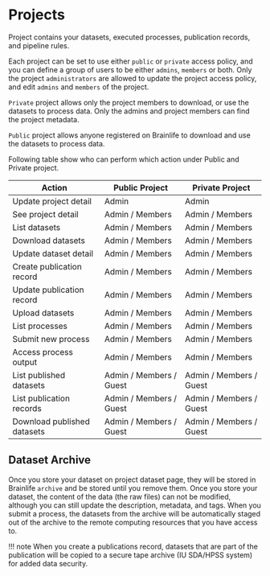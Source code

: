 
# Projects

Project contains your datasets, executed processes, publication records, and pipeline rules.

Each project can be set to use either `public` or `private` access policy, and you can define a group of users to be either `admins`, `members` or both.  Only the project `administrators` are allowed to update the project access policy, and edit `admins` and `members` of the project.

`Private` project allows only the project members to download, or use the datasets to process data. Only the admins and project members can find the project metadata.

`Public` project allows anyone registered on Brainlife to download and use the datasets to process data. 


Following table show who can perform which action under Public and Private project.

| Action | Public Project | Private Project |
| ------------- | ------------- | ----- |
| Update project detail | Admin | Admin |
| See project detail | Admin / Members | Admin / Members |
| List datasets | Admin / Members | Admin / Members |
| Download datasets | Admin / Members | Admin / Members |
| Update dataset detail | Admin / Members | Admin / Members |
| Create publication record | Admin / Members | Admin / Members |
| Update publication record | Admin / Members | Admin / Members |
| Upload datasets | Admin / Members | Admin / Members |
| List processes | Admin / Members | Admin / Members |
| Submit new process | Admin / Members | Admin / Members |
| Access process output | Admin / Members | Admin / Members |
| List published datasets | Admin / Members / Guest | Admin / Members / Guest |
| List publication records | Admin / Members / Guest | Admin / Members / Guest |
| Download published datasets | Admin / Members / Guest | Admin / Members / Guest |

## Dataset Archive

Once you store your dataset on project dataset page, they will be stored in Brainlife `archive` and be stored until you remove them. Once you store your dataset, the content of the data (the raw files) can not be modified, although you can still update the description, metadata, and tags. When you submit a process, the datasets from the archive will be automatically staged out of the archive to the remote computing resources that you have access to.

!!! note
    When you create a publications record, datasets that are part of the publication will be copied to a secure tape archive (IU SDA/HPSS system)
    for added data security. 



